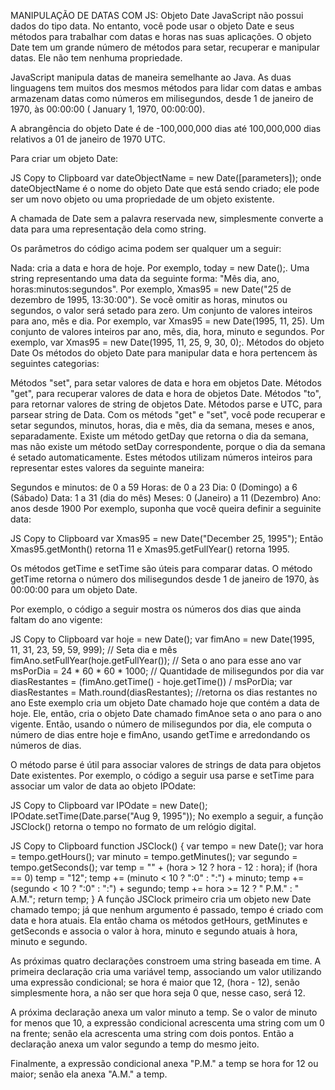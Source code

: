 MANIPULAÇÃO DE DATAS COM JS:
Objeto Date
JavaScript não possui dados do tipo data. No entanto, você pode usar o objeto Date e seus métodos para trabalhar com datas e horas nas suas aplicações. O objeto Date tem um grande número de métodos para setar, recuperar e manipular datas. Ele não tem nenhuma propriedade.

JavaScript manipula datas de maneira semelhante ao Java. As duas linguagens tem muitos dos mesmos métodos para lidar com datas e ambas armazenam datas como números em milisegundos, desde 1 de janeiro de 1970, às 00:00:00 ( January 1, 1970, 00:00:00).

A abrangência do objeto Date é de -100,000,000 dias até 100,000,000 dias relativos a 01 de janeiro de 1970 UTC.

Para criar um objeto Date:

JS
Copy to Clipboard
var dateObjectName = new Date([parameters]);
onde dateObjectName é o nome do objeto Date que está sendo criado; ele pode ser um novo objeto ou uma propriedade de um objeto existente.

A chamada de Date sem a palavra reservada new, simplesmente converte a data para uma representação dela como string.

Os parâmetros do código acima podem ser qualquer um a seguir:

Nada: cria a data e hora de hoje. Por exemplo, today = new Date();.
Uma string representando uma data da seguinte forma: "Mês dia, ano, horas:minutos:segundos". Por exemplo, Xmas95 = new Date("25 de dezembro de 1995, 13:30:00"). Se você omitir as horas, minutos ou segundos, o valor será setado para zero.
Um conjunto de valores inteiros para ano, mês e dia. Por exemplo, var Xmas95 = new Date(1995, 11, 25).
Um conjunto de valores inteiros par ano, mês, dia, hora, minuto e segundos. Por exemplo, var Xmas95 = new Date(1995, 11, 25, 9, 30, 0);.
Métodos do objeto Date
Os métodos do objeto Date para manipular data e hora pertencem às seguintes categorias:

Métodos "set", para setar valores de data e hora em objetos Date.
Métodos "get", para recuperar valores de data e hora de objetos Date.
Métodos "to", para retornar valores de string de objetos Date.
Métodos parse e UTC, para parsear string de Data.
Com os métods "get" e "set", você pode recuperar e setar segundos, minutos, horas, dia e mês, dia da semana, meses e anos, separadamente. Existe um método getDay que retorna o dia da semana, mas não existe um método setDay correspondente, porque o dia da semana é setado automaticamente. Estes métodos utilizam números inteiros para representar estes valores da seguinte maneira:

Segundos e minutos: de 0 a 59
Horas: de 0 a 23
Dia: 0 (Domingo) a 6 (Sábado)
Data: 1 a 31 (dia do mês)
Meses: 0 (Janeiro) a 11 (Dezembro)
Ano: anos desde 1900
Por exemplo, suponha que você queira definir a seguinite data:

JS
Copy to Clipboard
var Xmas95 = new Date("December 25, 1995");
Então Xmas95.getMonth() retorna 11 e Xmas95.getFullYear() retorna 1995.

Os métodos getTime e setTime são úteis para comparar datas. O método getTime retorna o número dos milisegundos desde 1 de janeiro de 1970, às 00:00:00 para um objeto Date.

Por exemplo, o código a seguir mostra os números dos dias que ainda faltam do ano vigente:

JS
Copy to Clipboard
var hoje = new Date();
var fimAno = new Date(1995, 11, 31, 23, 59, 59, 999); // Seta dia e mês
fimAno.setFullYear(hoje.getFullYear()); // Seta o ano para esse ano
var msPorDia = 24 * 60 * 60 * 1000; // Quantidade de milisegundos por dia
var diasRestantes = (fimAno.getTime() - hoje.getTime()) / msPorDia;
var diasRestantes = Math.round(diasRestantes); //retorna os dias restantes no ano
Este exemplo cria um objeto Date chamado hoje que contém a data de hoje. Ele, então, cria o objeto Date chamado fimAnoe seta o ano para o ano vigente. Então, usando o número de milisegundos por dia, ele computa o número de dias entre hoje e fimAno, usando getTime e arredondando os números de dias.

O método parse é útil para associar valores de strings de data para objetos Date existentes. Por exemplo, o código a seguir usa parse e setTime para associar um valor de data ao objeto IPOdate:

JS
Copy to Clipboard
var IPOdate = new Date();
IPOdate.setTime(Date.parse("Aug 9, 1995"));
No exemplo a seguir, a função JSClock() retorna o tempo no formato de um relógio digital.

JS
Copy to Clipboard
function JSClock() {
  var tempo = new Date();
  var hora = tempo.getHours();
  var minuto = tempo.getMinutes();
  var segundo = tempo.getSeconds();
  var temp = "" + (hora > 12 ? hora - 12 : hora);
  if (hora == 0) temp = "12";
  temp += (minuto < 10 ? ":0" : ":") + minuto;
  temp += (segundo < 10 ? ":0" : ":") + segundo;
  temp += hora >= 12 ? " P.M." : " A.M.";
  return temp;
}
A função JSClock primeiro cria um objeto new Date chamado tempo; já que nenhum argumento é passado, tempo é criado com data e hora atuais. Ela então chama os métodos getHours, getMinutes e getSeconds e associa o valor à hora, minuto e segundo atuais à hora, minuto e segundo.

As próximas quatro declarações constroem uma string baseada em time. A primeira declaração cria uma variável temp, associando um valor utilizando uma expressão condicional; se hora é maior que 12, (hora - 12), senão simplesmente hora, a não ser que hora seja 0 que, nesse caso, será 12.

A próxima declaração anexa um valor minuto a temp. Se o valor de minuto for menos que 10, a expressão condicional acrescenta uma string com um 0 na frente; senão ela acrescenta uma string com dois pontos. Então a declaração anexa um valor segundo a temp do mesmo jeito.

Finalmente, a expressão condicional anexa "P.M." a temp se hora for 12 ou maior; senão ela anexa "A.M." a temp.

